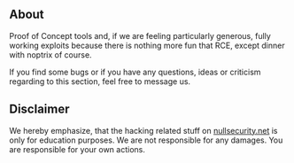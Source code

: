 About
-----
Proof of Concept tools and, if we are feeling particularly generous, fully
working exploits because there is nothing more fun that RCE, except dinner with
noptrix of course.

If you find some bugs or if you have any questions, ideas or criticism regarding
to this section, feel free to message us.

Disclaimer
----------
We hereby emphasize, that the hacking related stuff on
[nullsecurity.net](http://nullsecurity.net) is only for education purposes.
We are not responsible for any damages. You are responsible for your own
actions.
